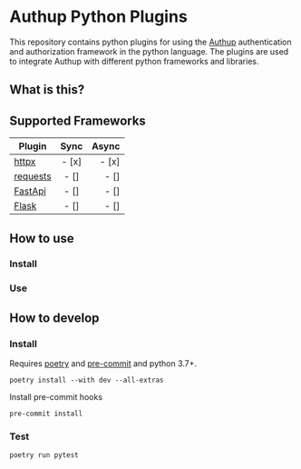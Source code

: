 # Authup Python Plugins

This repository contains python plugins for using the [Authup](https//authup.org) authentication and authorization
framework in the python language.
The plugins are used to integrate Authup with different python frameworks and libraries.

## What is this?

## Supported Frameworks

| Plugin                                               | Sync  | Async |
|------------------------------------------------------|:-----:|------:|
| [httpx](https://github.com/encode/httpx)             | - [x] | - [x] |
| [requests](https://github.com/psf/requests)          | - []  |  - [] |
| [FastApi](https://fastapi.tiangolo.com/)             | - []  |  - [] |
| [Flask](https://flask.palletsprojects.com/en/2.2.x/) | - []  |  - [] |

## How to use

### Install

### Use

## How to develop

### Install

Requires [poetry](https://python-poetry.org/) and [pre-commit](https://pre-commit.com/) and python 3.7+.

```shell
poetry install --with dev --all-extras
```

Install pre-commit hooks

```shell
pre-commit install
```

### Test

```shell
poetry run pytest
```


